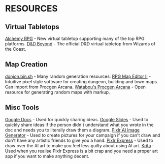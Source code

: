 # RESOURCES

## Virtual Tabletops
[Alchemy RPG](https://alchemyrpg.com) - New virtual tabletop supporting many of the top RPG platforms.
[D&D Beyond](https://www.dndbeyond.com) - The official D&D virtual tabletop from Wizards of the Coast.

## Map Creation
[donjon.bin.sh](https://donjon.bin.sh) - Many random generation resources.
[RPG Map Editor II](https://deepnight.net/tools/rpg-map) - Intuitive pixel style software for creating dungeon, building and town maps. Can import from Procgen Arcana.
[Watabou's Procgen Arcana](https://watabou.github.io) - Open resource for generating random maps with markup.

## Misc Tools
[Google Docs](https://docs.google.com) - Used for quickly sharing ideas.
[Google Slides](https://slides.google.com) - Used to quickly share ideas if the person didn't understand what you wrote in the doc and needs you to literally draw them a diagram.
[Pixlr AI Image Generator](https://pixlr.com/image-generator) - Used to create pictures for your campaign if you can't draw and don't have any artistic friends to give you a hand.
[Pixlr Express](http://pixlr.com/express) - Used to draw over the AI art to make you feel less guilty about using AI art.
[Krita](https://krita.org) - Used when you realise Pixlr Express is a bit crap and you need a proper art app if you want to make anything decent.

